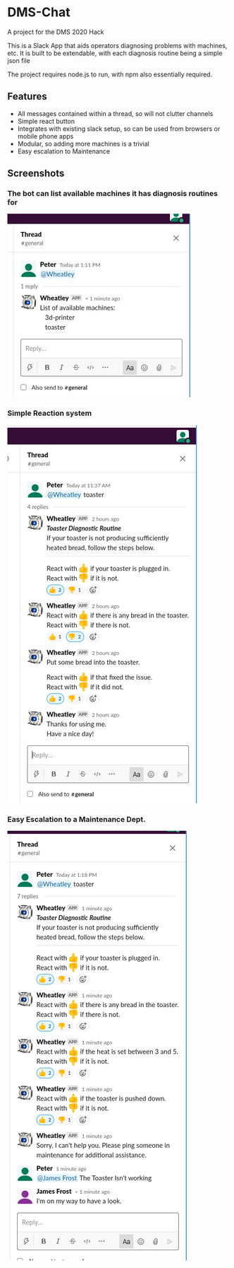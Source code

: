 # DMS-Chat

A project for the DMS 2020 Hack

This is a Slack App that aids operators diagnosing problems with machines, etc.
It is built to be extendable, with each diagnosis routine being a simple json file

The project requires node.js to run, with npm also essentially required.

## Features
+ All messages contained within a thread, so will not clutter channels
+ Simple react button
+ Integrates with existing slack setup, so can be used from browsers or mobile phone apps
+ Modular, so adding more machines is a trivial
+ Easy escalation to Maintenance

## Screenshots

### The bot can list available machines it has diagnosis routines for

![](images/list-machines.png)

### Simple Reaction system

![](images/reaction-demo.png)

### Easy Escalation to a Maintenance Dept.

![](images/escalate.png)